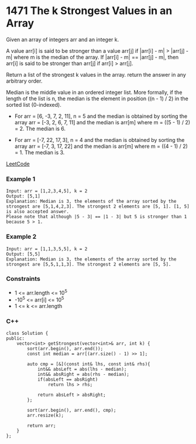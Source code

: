 # 1471 The k Strongest Values in an Array

Given an array of integers arr and an integer k.

A value arr[i] is said to be stronger than a value arr[j] if |arr[i] - m| > |arr[j] - m| where m is the median of the array.
If |arr[i] - m| == |arr[j] - m|, then arr[i] is said to be stronger than arr[j] if arr[i] > arr[j].

Return a list of the strongest k values in the array. return the answer in any arbitrary order.

Median is the middle value in an ordered integer list. More formally, if the length of the list is n, the median is the element in position ((n - 1) / 2) in the sorted list (0-indexed).

* For arr = [6, -3, 7, 2, 11], n = 5 and the median is obtained by sorting the array arr = [-3, 2, 6, 7, 11] and the median is arr[m] where m = ((5 - 1) / 2) = 2. The median is 6.

* For arr = [-7, 22, 17, 3], n = 4 and the median is obtained by sorting the array arr = [-7, 3, 17, 22] and the median is arr[m] where m = ((4 - 1) / 2) = 1. The median is 3.


[LeetCode](https://leetcode.cn/problems/find-two-non-overlapping-sub-arrays-each-with-target-sum/)

### Example 1

```
Input: arr = [1,2,3,4,5], k = 2
Output: [5,1]
Explanation: Median is 3, the elements of the array sorted by the strongest are [5,1,4,2,3]. The strongest 2 elements are [5, 1]. [1, 5] is also accepted answer.
Please note that although |5 - 3| == |1 - 3| but 5 is stronger than 1 because 5 > 1.
```

### Example 2

```
Input: arr = [1,1,3,5,5], k = 2
Output: [5,5]
Explanation: Median is 3, the elements of the array sorted by the strongest are [5,5,1,1,3]. The strongest 2 elements are [5, 5].
```

### Constraints

* 1 <= arr.length <= 10<sup>5</sup>
* -10<sup>5</sup> <= arr[i] <= 10<sup>5</sup>
* 1 <= k <= arr.length

### C++ 

```
class Solution {
public:
    vector<int> getStrongest(vector<int>& arr, int k) {
        sort(arr.begin(), arr.end());
        const int median = arr[(arr.size() - 1) >> 1];

        auto cmp = [&](const int& lhs, const int& rhs){
            int&& absLeft = abs(lhs - median);
            int&& absRight = abs(rhs - median);
            if(absLeft == absRight)
                return lhs > rhs;
            
            return absLeft > absRight;
        };

        sort(arr.begin(), arr.end(), cmp);
        arr.resize(k);
        
        return arr;
    }
};
```